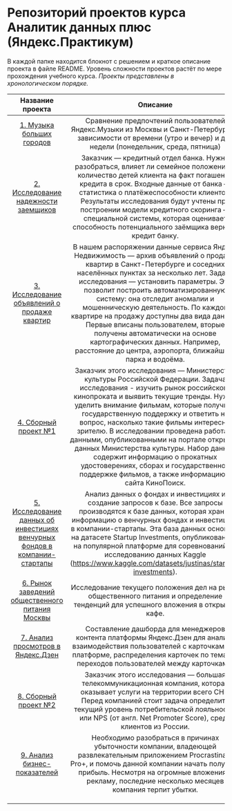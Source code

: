 # Репозиторий проектов курса Аналитик данных плюс (Яндекс.Практикум)
В каждой папке находится блокнот с решением и краткое описание проекта в файле README. Уровень сложности проектов растёт по мере прохождения учебного курса. *Проекты представлены в хронологическом порядке.*


| Название проекта        | Описание  | Инструменты |
| :--------------------: | :---------------------: |:---------------------------:|
| [1. Музыка больших городов](https://github.com/galilluya/Data_analyst/blob/main/Yandex_music/Yandex_music.ipynb) | Сравнение предпочтений пользователей Яндекс.Музыки из Москвы и Санкт-Петербурга в зависимости от времени (утро и вечер) и дня недели (понедельник, среда, пятница) | Python (pandas) |
| [2. Исследование надежности заемщиков](https://github.com/galilluya/Data_analyst/blob/main/2.%20Предобработка%20данных/Credit_reliability%20.ipynb) | Заказчик — кредитный отдел банка. Нужно разобраться, влияет ли семейное положение и количество детей клиента на факт погашения кредита в срок. Входные данные от банка — статистика о платёжеспособности клиентов. Результаты исследования будут учтены при построении модели кредитного скоринга — специальной системы, которая оценивает способность потенциального заёмщика вернуть кредит банку.| Python (pandas, numpy, os)
| [3. Исследование объявлений о продаже квартир](https://github.com/galilluya/Data_analyst/blob/main/3.%20Исследовательский%20анализ%20данных/Real_estate.ipynb) | В нашем распоряжении данные сервиса Яндекc Недвижимость — архив объявлений о продаже квартир в Санкт-Петербурге и соседних населённых пунктах за несколько лет. Задача исследования — установить параметры. Это позволит построить автоматизированную систему: она отследит аномалии и мошенническую деятельность. По каждой квартире на продажу доступны два вида данных. Первые вписаны пользователем, вторые получены автоматически на основе картографических данных. Например, расстояние до центра, аэропорта, ближайшего парка и водоёма.  | Python (pandas, numpy, os, re, matplotlib, seaborn) |
| [4. Сборный проект №1](https://github.com/galilluya/Data_analyst/blob/main/4.%20Сборный%20проект/mkrf.ipynb) | Заказчик этого исследования — Министерство культуры Российской Федерации. Задача исследования - изучить рынок российского кинопроката и выявить текущие тренды. Нужно уделить внимание фильмам, которые получили государственную поддержку и ответить на вопрос, насколько такие фильмы интересны зрителю. В исследовании проведена работа с данными, опубликованными на портале открытых данных Министерства культуры. Набор данных содержит информацию о прокатных удостоверениях, сборах и государственной поддержке фильмов, а также информацию с сайта КиноПоиск. | Python (pandas, numpy, os, matplotlib, seaborn) |
| [5. Исследование данных об инвестициях венчурных фондов в компании-стартапы](https://github.com/galilluya/Data_analyst/blob/main/5.%20Базовый%20SQL/Investments.ipynb) | Анализ данных о фондах и инвестициях и создание запросов к базе. Все запросы производятся к базе данных, которая хранит информацию о венчурных фондах и инвестициях в компании-стартапы. Эта база данных основана на датасете Startup Investments, опубликованном на популярной платформе для соревнований по исследованию данных Kaggle (https://www.kaggle.com/datasets/justinas/startup-investments). | PostgreSQL |
| [6. Рынок заведений общественного питания Москвы](https://github.com/galilluya/Data_analyst/blob/main/6.%20Как%20рассказать%20историю%20с%20помощью%20данных/Moscow_rest.ipynb) | Исследование текущего положения дел на рынке общественного питания и определение тенденций для успешного вложения в открытие кафе. | Python (pandas, numpy, os, matplotlib, seaborn, plotly) |
| [7. Анализ просмотров в Яндекс.Дзен](https://github.com/galilluya/Data_analyst/blob/main/7.%20Проектирование%20дашбордов%20в%20Tableau/Yandex_zen.ipynb) | Составление дашборда для менеджеров контента платформы Яндекс.Дзен для анализа взаимодействия пользователей с карточками на платформе, распределения карточек по темам и переходов пользователей между карточками. | Python (pandas), SQLAlchemy, PostrgeSQL, Tableau |
| [8. Сборный проект №2](https://github.com/galilluya/Data_analyst/blob/main/8.%20%20Сборный%20проект%20№2/Telecom.ipynb) | Заказчик этого исследования — большая телекоммуникационная компания, которая оказывает услуги на территории всего СНГ. Перед компанией стоит задача определить текущий уровень потребительской лояльности, или NPS (от англ. Net Promoter Score), среди клиентов из России. | Python (pandas), SQLAlchemy, PostrgeSQL, Tableau |
| [9. Анализ бизнес-показателей](https://github.com/galilluya/Data_analyst/blob/main/9.%20Анализ%20бизнес-показателей/Procrastinate_Pro.ipynb) | Необходимо разобраться в причинах убыточности компании, владеющей развлекательным приложением Procrastinate Pro+, и помочь данной компании начать получать прибыль. Несмотря на огромные вложения в рекламу, последние несколько месяцев компания терпит убытки. | Python (pandas, numpy, IPython.display, datetime, matplotlib) |
|  |  |  |
|  |  |  |
|  |  |  |
